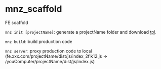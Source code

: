 # mnz_scaffold
FE scaffold

`mnz init [projectName]`:  generate a projectName folder and download [tpl](https://github.com/sunorry/vue-tpl).

`mnz build`: build production code

`mnz server`: proxy production code to local (fe.xxx.com/projectName/dist/js/index_2flk12.js => /youComputer/projectName/dist/js/index.js)